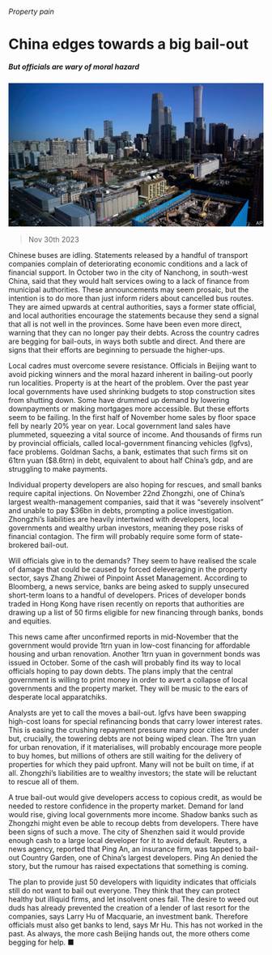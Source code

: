 ###### Property pain

# China edges towards a big bail-out 

##### But officials are wary of moral hazard 

![image](images/20231202_FNP503.jpg) 

> Nov 30th 2023 

Chinese buses are idling. Statements released by a handful of transport companies complain of deteriorating economic conditions and a lack of financial support. In October two in the city of Nanchong, in south-west China, said that they would halt services owing to a lack of finance from municipal authorities. These announcements may seem prosaic, but the intention is to do more than just inform riders about cancelled bus routes. They are aimed upwards at central authorities, says a former state official, and local authorities encourage the statements because they send a signal that all is not well in the provinces. Some have been even more direct, warning that they can no longer pay their debts. Across the country cadres are begging for bail-outs, in ways both subtle and direct. And there are signs that their efforts are beginning to persuade the higher-ups.

Local cadres must overcome severe resistance. Officials in Beijing want to avoid picking winners and the moral hazard inherent in bailing-out poorly run localities. Property is at the heart of the problem. Over the past year local governments have used shrinking budgets to stop construction sites from shutting down. Some have drummed up demand by lowering downpayments or making mortgages more accessible. But these efforts seem to be failing. In the first half of November home sales by floor space fell by nearly 20% year on year. Local government land sales have plummeted, squeezing a vital source of income. And thousands of firms run by provincial officials, called local-government financing vehicles (lgfvs), face problems. Goldman Sachs, a bank, estimates that such firms sit on 61trn yuan ($8.6trn) in debt, equivalent to about half China’s gdp, and are struggling to make payments.

Individual property developers are also hoping for rescues, and small banks require capital injections. On November 22nd Zhongzhi, one of China’s largest wealth-management companies, said that it was “severely insolvent” and unable to pay $36bn in debts, prompting a police investigation. Zhongzhi’s liabilities are heavily intertwined with developers, local governments and wealthy urban investors, meaning they pose risks of financial contagion. The firm will probably require some form of state-brokered bail-out.

Will officials give in to the demands? They seem to have realised the scale of damage that could be caused by forced deleveraging in the property sector, says Zhang Zhiwei of Pinpoint Asset Management. According to Bloomberg, a news service, banks are being asked to supply unsecured short-term loans to a handful of developers. Prices of developer bonds traded in Hong Kong have risen recently on reports that authorities are drawing up a list of 50 firms eligible for new financing through banks, bonds and equities. 

This news came after unconfirmed reports in mid-November that the government would provide 1trn yuan in low-cost financing for affordable housing and urban renovation. Another 1trn yuan in government bonds was issued in October. Some of the cash will probably find its way to local officials hoping to pay down debts. The plans imply that the central government is willing to print money in order to avert a collapse of local governments and the property market. They will be music to the ears of desperate local apparatchiks.

Analysts are yet to call the moves a bail-out. lgfvs have been swapping high-cost loans for special refinancing bonds that carry lower interest rates. This is easing the crushing repayment pressure many poor cities are under but, crucially, the towering debts are not being wiped clean. The 1trn yuan for urban renovation, if it materialises, will probably encourage more people to buy homes, but millions of others are still waiting for the delivery of properties for which they paid upfront. Many will not be built on time, if at all. Zhongzhi’s liabilities are to wealthy investors; the state will be reluctant to rescue all of them.

A true bail-out would give developers access to copious credit, as would be needed to restore confidence in the property market. Demand for land would rise, giving local governments more income. Shadow banks such as Zhongzhi might even be able to recoup debts from developers. There have been signs of such a move. The city of Shenzhen said it would provide enough cash to a large local developer for it to avoid default. Reuters, a news agency, reported that Ping An, an insurance firm, was tapped to bail-out Country Garden, one of China’s largest developers. Ping An denied the story, but the rumour has raised expectations that something is coming.

The plan to provide just 50 developers with liquidity indicates that officials still do not want to bail out everyone. They think that they can protect healthy but illiquid firms, and let insolvent ones fail. The desire to weed out duds has already prevented the creation of a lender of last resort for the companies, says Larry Hu of Macquarie, an investment bank. Therefore officials must also get banks to lend, says Mr Hu. This has not worked in the past. As always, the more cash Beijing hands out, the more others come begging for help. ■


